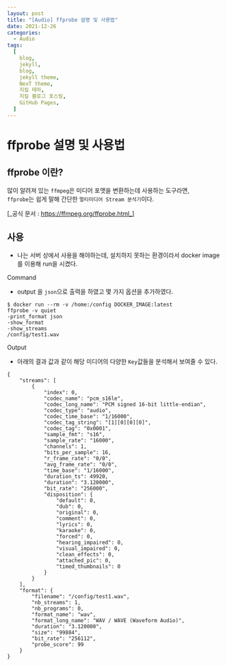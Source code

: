 ```yaml
---
layout: post
title: "[Audio] ffprobe 설명 및 사용법"
date: 2021-12-26
categories:
  - Audio
tags:
  [
    blog,
    jekyll,
    blog,
    jekyll theme,
    NexT theme,
    지킬 테마,
    지킬 블로그 포스팅,
    GitHub Pages,
  ]
---
```


# ffprobe 설명 및 사용법

## ffprobe 이란?

많이 알려져 있는 `ffmpeg`은 미디어 포맷을 변환하는데 사용하는 도구라면, <br>
`ffprobe`는 쉽게 말해 간단한 `멀티미디어 Stream 분석기`이다.

[_공식 문서 : https://ffmpeg.org/ffprobe.html_]

## 사용

- 나는 서버 상에서 사용을 해야하는데, 설치하지 못하는 환경이라서 docker image를 이용해 run을 시켰다.

Command

- output 을 `json`으로 출력을 하였고 몇 가지 옵션을 추가하였다.

```
$ docker run --rm -v /home:/config DOCKER_IMAGE:latest
ffprobe -v quiet
-print_format json
-show_format
-show_streams
/config/test1.wav
```

Output

- 아래의 결과 값과 같이 해당 미디어의 다양한 `Key`값들을 분석해서 보여줄 수 있다.

```
{
    "streams": [
        {
            "index": 0,
            "codec_name": "pcm_s16le",
            "codec_long_name": "PCM signed 16-bit little-endian",
            "codec_type": "audio",
            "codec_time_base": "1/16000",
            "codec_tag_string": "[1][0][0][0]",
            "codec_tag": "0x0001",
            "sample_fmt": "s16",
            "sample_rate": "16000",
            "channels": 1,
            "bits_per_sample": 16,
            "r_frame_rate": "0/0",
            "avg_frame_rate": "0/0",
            "time_base": "1/16000",
            "duration_ts": 49920,
            "duration": "3.120000",
            "bit_rate": "256000",
            "disposition": {
                "default": 0,
                "dub": 0,
                "original": 0,
                "comment": 0,
                "lyrics": 0,
                "karaoke": 0,
                "forced": 0,
                "hearing_impaired": 0,
                "visual_impaired": 0,
                "clean_effects": 0,
                "attached_pic": 0,
                "timed_thumbnails": 0
            }
        }
    ],
    "format": {
        "filename": "/config/test1.wav",
        "nb_streams": 1,
        "nb_programs": 0,
        "format_name": "wav",
        "format_long_name": "WAV / WAVE (Waveform Audio)",
        "duration": "3.120000",
        "size": "99884",
        "bit_rate": "256112",
        "probe_score": 99
    }
}
```
